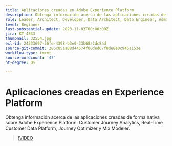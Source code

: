 ```yaml
---
title: Aplicaciones creadas en Adobe Experience Platform
description: Obtenga información acerca de las aplicaciones creadas de forma nativa sobre Adobe Experience Platform.
role: Leader, Architect, Developer, Data Architect, Data Engineer, Admin, User
level: Beginner
last-substantial-update: 2023-11-03T00:00:00Z
jira: KT-4333
thumbnail: 32554.jpg
exl-id: 24333697-56fe-4398-b3e0-33b68a2dc8ad
source-git-commit: 286c85aa88d44574f00ded67f0de8e0c945a153e
workflow-type: tm+mt
source-wordcount: '47'
ht-degree: 0%

---
```


# Aplicaciones creadas en Experience Platform

Obtenga información acerca de las aplicaciones creadas de forma nativa sobre Adobe Experience Platform: Customer Journey Analytics, Real-Time Customer Data Platform, Journey Optimizer y Mix Modeler.

>[!VIDEO](https://video.tv.adobe.com/v/32554?learn=on&enablevpops)

